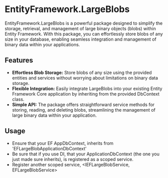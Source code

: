 # EntityFramework.LargeBlobs

EntityFramework.LargeBlobs is a powerful package designed to simplify the storage, retrieval, and management of large binary objects (blobs) within Entity Framework. With this package, you can effortlessly store blobs of any size in your database, enabling seamless integration and management of binary data within your applications.

## Features

- **Effortless Blob Storage:** Store blobs of any size using the provided entities and services without worrying about limitations on binary data storage.
- **Flexible Integration:** Easily integrate LargeBlobs into your existing Entity Framework Core application by inheriting from the provided DbContext class.
- **Simple API:** The package offers straightforward service methods for storing, reading, and deleting blobs, streamlining the management of large binary data within your application.

## Usage
- Ensure that your EF AppDbContext, inherits from 'EFLargeBlobApplicationDbContext'
- Be sure that if you use DI, that your ApplicationDbContext (the one you just made sure inherits), is registered as a scoped service.
- Register another scoped service, <IEFLargeBlobService<YourApplicationDbContextType>, EFLargeBlobService<YourApplicationDbContextType>>

